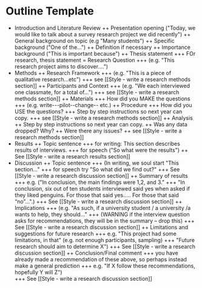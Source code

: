 # Outline Template
+ Introduction and Literature Review
++ Presentation opening ("Today, we would like to talk about a survey research project we did recently")
++ General background on topic (e.g "Many students")
++ Specific background ("One of the...")
++ Definition if necessary
++ Importance background ("This is important because")
++ Thesis statement
+++ FOr research, thesis statement = Research Question 
+++ (e.g. "This research project aims to discover....")
+ Methods
++ Research Framework 
+++ (e.g. "This is a piece of qualitative research...etc")
+++ see [[Style - write a research methods section]]
++ Participants and Context 
+++ (e.g. "We each interviewed one classmate, for a total of...")
+++ see [[Style - write a research methods section]]
++ Materials 
+++ How did you MAKE the questions
+++ (e.g. write---pilot--change-- etc.)
++ Procedure 
+++ How did you USE the questions?
+++ Step by step instructions so next year can copy.
+++ see [[Style - write a research methods section]]
++ Analysis
++ Step by step instructions so next year can copy.
++ Was any data dropped? Why?
++ Were there any issues?
++ see [[Style - write a research methods section]]
+ Results
++ Topic sentence 
+++ for writing: This section describes results of interviews.
+++ for speech ("So what were the results")
++ See [[Style - write a research results section]]
+ Discussion 
++ Topic sentence 
+++ (In writing, we soul start "This section..."
+++ for speech try "So what did we find out?"
+++ See [[Style - write a research discussion section]]
++ Summary of results 
+++ e.g. ("In conclusion, the main findings were 1,2, and 3."
+++ "In conclusion, six out of ten students interviewed said yes when asked if they liked penguins. For those that said yes..... For those that said “no”...".)
+++ See [[Style - write a research discussion section]]
++ Implications 
+++ (e.g. "As such, if a university student / a university /a wants to help, they should..." 
+++ (WARNING if the interview question asks for recommendations, they will be in the summary – drop this)
+++ See [[Style - write a research discussion section]]
++ Limitations and suggestions for future research
+++ e.g. "This project had some limitations, in that" (e.g. not enough participants, sampling)
+++ "Future research should aim to determine X")
+++ See [[Style - write a research discussion section]]
++ Conclusion/Final comment
+++ you have already made a recommendation of these above, so perhaps instead make a general prediction
+++ e.g. "If X follow these recommendations, hopefully Y will Z")  
+++ See [[Style - write a research discussion section]]
